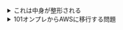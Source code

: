 <details>
<summary>これは中身が整形される</summary>

1. 野菜**A**の皮を剥く。
2. 乱切りにする。
3. 調味料**B**と合わせて炒める。
    - `火傷`に注意。
</details>

<details>
<summary>101オンプレからAWSに移行する問題</summary>

## 問題
- 受信リクエストを処理するオンプレ コンテナ化されたアプリをホストしている
- 最小限の開発労力＆コード変更でAWSに移行し、オーバーヘッドは最小限にしたい
### 選択肢
#### 1. Amazon ECS+Fargate+ALB→これが正解
<details>
<summary>Amazon ECS:コンテナをいい感じに管理してくれるサービス</summary>

[Qiitaの記事へのリンク](https://qiita.com/K5K/items/0d8dbdb39fbb0375e2bd)
</details>

#### 2. 2つのEC2インスタンス+ALB→EC2インスタンスの構築+運用に労力がかかるので不正解
#### 3. サポートされているいずれかの言語+付加をサポートするLambda+APIGateway→関数のコード作成に労力がかかるので不正解
#### 4. AWS ParallelClusterのHPCソリューション→アプリケーションをAWS ParallelClusterに移行すると手間がかかるので不正解
<details>
<summary>AWS ParallelCluster</summary>
Amazon Web Services (AWS) 上で高性能コンピューティング (HPC) クラスターを簡単に作成、管理、運用するためのオープンソースツール。大量のデータの複雑な計算をするツール  

[詳細はこちら](https://aws.amazon.com/jp/hpc/parallelcluster/)
</details>

<details>
<summary>クラスター</summary>
複数のコンピュータが集まって1つのコンピュータっぽく振る舞っているシステムのこと。
</details>

</details>
